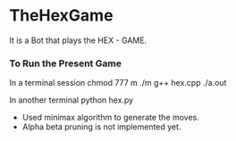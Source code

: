 # TheHexGame
It is a Bot that plays the HEX - GAME. 

### To Run the Present Game

In a terminal session
    chmod 777 m
    ./m
	g++ hex.cpp
	./a.out

In another terminal
    python hex.py


* Used minimax algorithm to generate the moves.
* Alpha beta pruning is not implemented yet.
